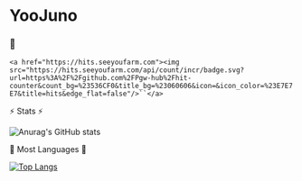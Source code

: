# YooJuno


### 👋

`<a href="https://hits.seeyoufarm.com"><img src="https://hits.seeyoufarm.com/api/count/incr/badge.svg?url=https%3A%2F%2Fgithub.com%2FPgw-hub%2Fhit-counter&count_bg=%23536CF0&title_bg=%23060606&icon=&icon_color=%23E7E7E7&title=hits&edge_flat=false"/>``</a>`

  ⚡️ Stats ⚡️

![Anurag's GitHub stats](https://github-readme-stats.vercel.app/api?username=Pgw-hub&show_icons=true&theme=radical)

  🌱 Most Languages 🌱

[![Top Langs](https://github-readme-stats.vercel.app/api/top-langs/?username=Pgw-hub&layout=compact)](https://github.com/anuraghazra/github-readme-stats)

<!--
**Pgw-hub/Pgw-hub** is a ✨ _special_ ✨ repository because its `README.md` (this file) appears on your GitHub profile.

Here are some ideas to get you started:

- 🔭 I’m currently working on ...
- 🌱 I’m currently learning ...
- 👯 I’m looking to collaborate on ...
- 🤔 I’m looking for help with ...
- 💬 Ask me about ...
- 📫 How to reach me: ...
- 😄 Pronouns: ...
- ⚡ Fun fact: ...
-->

